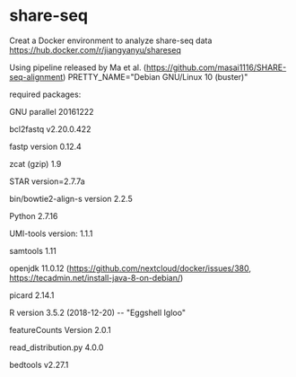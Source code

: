 # share-seq
Creat a Docker environment to analyze share-seq data
https://hub.docker.com/r/jiangyanyu/shareseq

Using pipeline released by Ma et al. (https://github.com/masai1116/SHARE-seq-alignment)
PRETTY_NAME="Debian GNU/Linux 10 (buster)"

required packages:

GNU parallel 20161222

bcl2fastq v2.20.0.422

fastp version 0.12.4

zcat (gzip) 1.9

STAR version=2.7.7a

bin/bowtie2-align-s version 2.2.5

Python 2.7.16

UMI-tools version: 1.1.1

samtools 1.11

openjdk 11.0.12 (https://github.com/nextcloud/docker/issues/380, https://tecadmin.net/install-java-8-on-debian/)

picard 2.14.1

R version 3.5.2 (2018-12-20) -- "Eggshell Igloo"

featureCounts Version 2.0.1

read_distribution.py 4.0.0

bedtools v2.27.1
